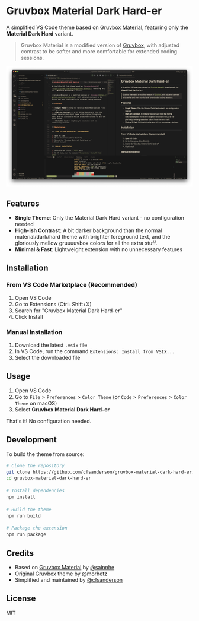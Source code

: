 # Gruvbox Material Dark Hard-er

A simplified VS Code theme based on [Gruvbox Material](https://github.com/sainnhe/gruvbox-material), featuring only the **Material Dark Hard** variant.

> Gruvbox Material is a modified version of [Gruvbox](https://github.com/morhetz/gruvbox), with adjusted contrast to be softer and more comfortable for extended coding sessions.

![Theme Preview](example.png)

## Features

- **Single Theme**: Only the Material Dark Hard variant - no configuration needed
- **High-ish Contrast**: A bit darker background than the normal material/dark/hard theme with brighter foreground text, and the gloriously mellow gruuuuvbox colors for all the extra stuff.
- **Minimal & Fast**: Lightweight extension with no unnecessary features

## Installation

### From VS Code Marketplace (Recommended)

1. Open VS Code
2. Go to Extensions (Ctrl+Shift+X)
3. Search for "Gruvbox Material Dark Hard-er"
4. Click Install

### Manual Installation

1. Download the latest `.vsix` file
2. In VS Code, run the command `Extensions: Install from VSIX...`
3. Select the downloaded file

## Usage

1. Open VS Code
2. Go to `File` > `Preferences` > `Color Theme` (or `Code` > `Preferences` > `Color Theme` on macOS)
3. Select **Gruvbox Material Dark Hard-er**

That's it! No configuration needed.

## Development

To build the theme from source:

```bash
# Clone the repository
git clone https://github.com/cfsanderson/gruvbox-material-dark-hard-er.git
cd gruvbox-material-dark-hard-er

# Install dependencies
npm install

# Build the theme
npm run build

# Package the extension
npm run package
```

## Credits

- Based on [Gruvbox Material](https://github.com/sainnhe/gruvbox-material) by [@sainnhe](https://github.com/sainnhe)
- Original [Gruvbox](https://github.com/morhetz/gruvbox) theme by [@morhetz](https://github.com/morhetz)
- Simplified and maintained by [@cfsanderson](https://github.com/cfsanderson)

## License

MIT
